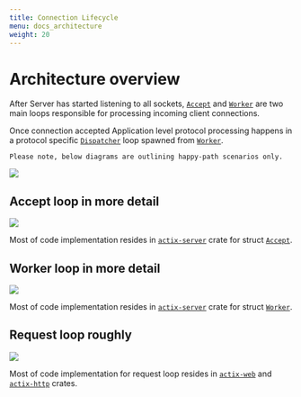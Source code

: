 ```yaml
---
title: Connection Lifecycle
menu: docs_architecture
weight: 20
---
```



# Architecture overview

After Server has started listening to all sockets, [`Accept`][Accept] and [`Worker`][Worker] are two main loops responsible for processing incoming client connections. 

Once connection accepted Application level protocol processing happens in a protocol specific [`Dispatcher`][Dispatcher] loop spawned from [`Worker`][Worker].

    Please note, below diagrams are outlining happy-path scenarios only.

![](/img/diagrams/connection_overview.svg)

## Accept loop in more detail

![](/img/diagrams/connection_accept.svg)

Most of code implementation resides in [`actix-server`][server] crate for struct [`Accept`][Accept]. 

## Worker loop in more detail

![](/img/diagrams/connection_worker.svg)

Most of code implementation resides in [`actix-server`][server] crate for struct [`Worker`][Worker]. 

## Request loop roughly

![](/img/diagrams/connection_request.svg)

Most of code implementation for request loop resides in [`actix-web`][web] and [`actix-http`][http] crates. 


[server]: https://crates.io/crates/actix-server
[web]: https://crates.io/crates/actix-web
[http]: https://crates.io/crates/actix-http
[Accept]: https://github.com/actix/actix-net/blob/master/actix-server/src/accept.rs
[Worker]: https://github.com/actix/actix-net/blob/master/actix-server/src/worker.rs
[Dispatcher]: https://github.com/actix/actix-web/blob/master/actix-http/src/h1/dispatcher.rs